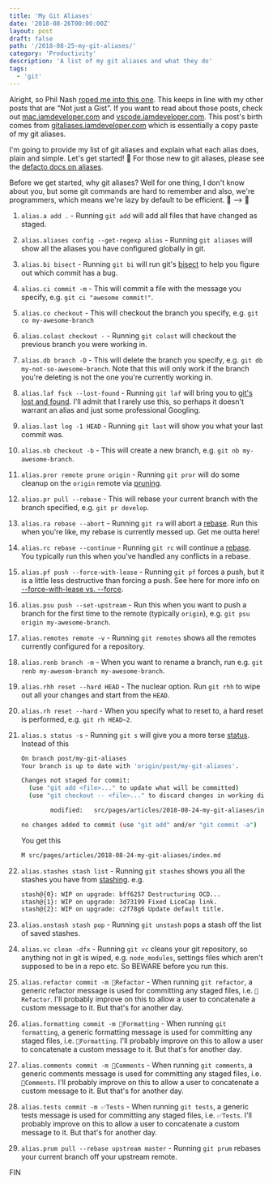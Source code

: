```yaml
---
title: 'My Git Aliases'
date: '2018-08-26T00:00:00Z'
layout: post
draft: false
path: '/2018-08-25-my-git-aliases/'
category: 'Productivity'
description: 'A list of my git aliases and what they do'
tags:
  - 'git'
---
```


Alright, so Phil Nash [roped me into this one](https://dev.to/philnash/comment/518o). This keeps in line with my other posts that are “Not just a Gist”. If you want to read about those posts, check out [mac.iamdeveloper.com](https://mac.iamdeveloper.com) and [vscode.iamdeveloper.com](https://vscode.iamdeveloper.com). This post's birth comes from [gitaliases.iamdeveloper.com](https://gitaliases.iamdeveloper.com) which is essentially a copy paste of my git aliases.

I'm going to provide my list of git aliases and explain what each alias does, plain and simple. Let's get started! 🏁 For those new to git aliases, please see the [defacto docs on aliases](https://git-scm.com/book/en/v2/Git-Basics-Git-Aliases).

Before we get started, why git aliases? Well for one thing, I don't know about you, but some git commands are hard to remember and also, we're programmers, which means we're lazy by default to be efficient. 🐢 --> 🐇

1. `alias.a add .` -
   Running `git add` will add all files that have changed as staged.

1. `alias.aliases config --get-regexp alias` -
   Running `git aliases` will show all the aliases you have configured globally in git.

1. `alias.bi bisect` -
   Running `git bi` will run git's [bisect](https://git-scm.com/docs/git-bisect) to help you figure out which commit has a bug.

1. `alias.ci commit -m` -
   This will commit a file with the message you specify, e.g. `git ci "awesome commit!"`.

1. `alias.co checkout` -
   This will checkout the branch you specify, e.g. `git co my-awesome-branch`

1. `alias.colast checkout -` -
   Running `git colast` will checkout the previous branch you were working in.

1. `alias.db branch -D` -
   This will delete the branch you specify, e.g. `git db my-not-so-awesome-branch`. Note that this will only work if the branch you're deleting is not the one you're currently working in.

1. `alias.laf fsck --lost-found` -
   Running `git laf` will bring you to [git's lost and found](https://git-scm.com/docs/git-lost-found). I'll admit that I rarely use this, so perhaps it doesn't warrant an alias and just some professional Googling.

1. `alias.last log -1 HEAD` -
   Running `git last` will show you what your last commit was.

1. `alias.nb checkout -b` -
   This will create a new branch, e.g. `git nb my-awesome-branch`.

1. `alias.pror remote prune origin` -
   Running `git pror` will do some cleanup on the `origin` remote via [pruning](https://git-scm.com/docs/git-prune).

1. `alias.pr pull --rebase` -
   This will rebase your current branch with the branch specified, e.g. `git pr develop`.

1. `alias.ra rebase --abort` -
   Running `git ra` will abort a [rebase](https://git-scm.com/docs/git-rebase). Run this when you're like, my rebase is currently messed up. Get me outta here!

1. `alias.rc rebase --continue` -
   Running `git rc` will continue a [rebase](https://git-scm.com/docs/git-rebase). You typically run this when you've handled any conflicts in a rebase.

1. `alias.pf push --force-with-lease` -
   Running `git pf` forces a push, but it is a little less destructive than forcing a push. See here for more info on [--force-with-lease vs. --force](https://developer.atlassian.com/blog/2015/04/force-with-lease).

1. `alias.psu push --set-upstream` -
   Run this when you want to push a branch for the first time to the remote (typically `origin`), e.g. `git psu origin my-awesome-branch`.

1. `alias.remotes remote -v` -
   Running `git remotes` shows all the remotes currently configured for a repository.

1. `alias.renb branch -m` -
   When you want to rename a branch, run e.g. `git renb my-awesom-branch my-awesome-branch`.

1. `alias.rhh reset --hard HEAD` -
   The nuclear option. Run `git rhh` to wipe out all your changes and start from the `HEAD`.

1. `alias.rh reset --hard` -
   When you specify what to reset to, a hard reset is performed, e.g. `git rh HEAD~2`.

1. `alias.s status -s` -
   Running `git s` will give you a more terse [status](https://git-scm.com/docs/git-status). Instead of this

   ```bash
   On branch post/my-git-aliases
   Your branch is up to date with 'origin/post/my-git-aliases'.

   Changes not staged for commit:
     (use "git add <file>..." to update what will be committed)
     (use "git checkout -- <file>..." to discard changes in working directory)

           modified:   src/pages/articles/2018-08-24-my-git-aliases/index.md

   no changes added to commit (use "git add" and/or "git commit -a")
   ```

   You get this

   ```bash
   M src/pages/articles/2018-08-24-my-git-aliases/index.md
   ```

1. `alias.stashes stash list` -
   Running `git stashes` shows you all the stashes you have from [stashing](https://git-scm.com/book/en/v1/Git-Tools-Stashing). e.g.

   ```bash
   stash@{0}: WIP on upgrade: bff6257 Destructuring OCD...
   stash@{1}: WIP on upgrade: 3d73199 Fixed LiceCap link.
   stash@{2}: WIP on upgrade: c2f78g6 Update default title.
   ```

1. `alias.unstash stash pop` -
   Running `git unstash` pops a stash off the list of saved stashes.

1. `alias.vc clean -dfx` -
   Running `git vc` cleans your git repository, so anything not in git is wiped, e.g. `node_modules`, settings files which aren't supposed to be in a repo etc. So BEWARE before you run this.

1. `alias.refactor commit -m 👷Refactor` -
   When running `git refactor`, a generic refactor message is used for committing any staged files, i.e. `👷Refactor`. I'll probably improve on this to allow a user to concatenate a custom message to it. But that's for another day.

1. `alias.formatting commit -m 💅Formatting` -
   When running `git formatting`, a generic formatting message is used for committing any staged files, i.e. `💅Formatting`. I'll probably improve on this to allow a user to concatenate a custom message to it. But that's for another day.

1. `alias.comments commit -m 📒Comments` -
   When running `git comments`, a generic comments message is used for committing any staged files, i.e. `📒Comments`. I'll probably improve on this to allow a user to concatenate a custom message to it. But that's for another day.

1. `alias.tests commit -m ✅Tests` -
   When running `git tests`, a generic tests message is used for committing any staged files, i.e. `✅Tests`. I'll probably improve on this to allow a user to concatenate a custom message to it. But that's for another day.

1. `alias.prum pull --rebase upstream master` -
   Running `git prum` rebases your current branch off your upstream remote.

FIN
